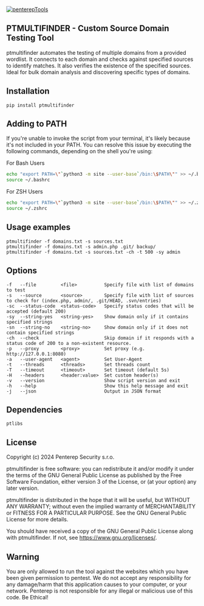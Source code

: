 [![penterepTools](https://www.penterep.com/external/penterepToolsLogo.png)](https://www.penterep.com/)


## PTMULTIFINDER - Custom Source Domain Testing Tool

ptmultifinder automates the testing of multiple domains from a provided wordlist. It connects to each domain and checks against specified sources to identify matches. It also verifies the existence of the specified sources. Ideal for bulk domain analysis and discovering specific types of domains.

## Installation
```
pip install ptmultifinder
```

## Adding to PATH
If you're unable to invoke the script from your terminal, it's likely because it's not included in your PATH. You can resolve this issue by executing the following commands, depending on the shell you're using:

For Bash Users
```bash
echo "export PATH=\"`python3 -m site --user-base`/bin:\$PATH\"" >> ~/.bashrc
source ~/.bashrc
```

For ZSH Users
```bash
echo "export PATH=\"`python3 -m site --user-base`/bin:\$PATH\"" >> ~/.zshrc
source ~/.zshrc
```

## Usage examples
```
ptmultifinder -f domains.txt -s sources.txt
ptmultifinder -f domains.txt -s admin.php .git/ backup/
ptmultifinder -f domains.txt -s sources.txt -ch -t 500 -sy admin
```

## Options
```
-f   --file         <file>          Specify file with list of domains to test
-s   --source       <source>        Specify file with list of sources to check for (index.php, admin/, .git/HEAD, .svn/entries)
-sc  --status-code  <status-code>   Specify status codes that will be accepted (default 200)
-sy  --string-yes   <string-yes>    Show domain only if it contains specified strings
-sn  --string-no    <string-no>     Show domain only if it does not contain specified strings
-ch  --check                        Skip domain if it responds with a status code of 200 to a non-existent resource.
-p   --proxy        <proxy>         Set proxy (e.g. http://127.0.0.1:8080)
-a   --user-agent   <agent>         Set User-Agent
-t   --threads      <threads>       Set threads count
-T   --timeout      <timeout>       Set timeout (default 5s)
-H   --headers      <header:value>  Set custom header(s)
-v   --version                      Show script version and exit
-h   --help                         Show this help message and exit
-j   --json                         Output in JSON format
```

## Dependencies
```
ptlibs
```

## License

Copyright (c) 2024 Penterep Security s.r.o.

ptmultifinder is free software: you can redistribute it and/or modify it under the terms of the GNU General Public License as published by the Free Software Foundation, either version 3 of the License, or (at your option) any later version.

ptmultifinder is distributed in the hope that it will be useful, but WITHOUT ANY WARRANTY; without even the implied warranty of MERCHANTABILITY or FITNESS FOR A PARTICULAR PURPOSE. See the GNU General Public License for more details.

You should have received a copy of the GNU General Public License along with ptmultifinder. If not, see https://www.gnu.org/licenses/.

## Warning

You are only allowed to run the tool against the websites which
you have been given permission to pentest. We do not accept any
responsibility for any damage/harm that this application causes to your
computer, or your network. Penterep is not responsible for any illegal
or malicious use of this code. Be Ethical!